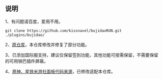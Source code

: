 ## 说明
1、有问题请百度，爱用不用。
```
git clone https://github.com/kissnavel/bujidaoRUN.git ./plugins/bujidao/
```
2、<a href="https://github.com/babanbang/bujidaoRUN">原仓库</a>，本仓库修改并修复了部分功能。

3、已添加国际服支持，建议仅保留签到功能，其他功能可按需保留，不需要保留的可用锅巴插件屏蔽。

4、<a href="https://github.com/thisee/xiaokeli">原神、星铁米游社面板代码来源</a>，已修改适配本仓库。
